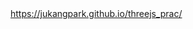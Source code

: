 <a href="https://jukangpark.github.io/threejs_prac/">
https://jukangpark.github.io/threejs_prac/
</a>
